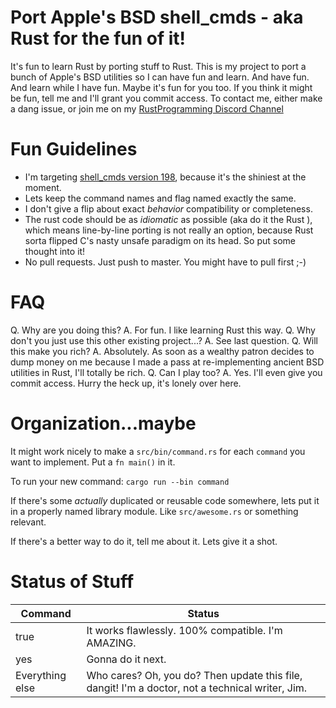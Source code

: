# Port Apple's BSD shell_cmds - aka Rust for the fun of it!

It's fun to learn Rust by porting stuff to Rust.  This is my project to port a
bunch of Apple's BSD utilities so I can have fun and learn.  And have fun.  And
learn while I have fun.  Maybe it's fun for you too.  If you think it might be
fun, tell me and I'll grant you commit access.  To contact me, either make a
dang issue, or join me on my
[RustProgramming Discord Channel](https://discord.gg/pR7hBBe)

# Fun Guidelines

- I'm targeting [shell_cmds version 198](https://opensource.apple.com/source/shell_cmds/shell_cmds-198/), because it's the shiniest at the moment.
- Lets keep the command names and flag named exactly the same.
- I don't give a flip about exact *behavior* compatibility or completeness.
- The rust code should be as *idiomatic* as possible (aka do it the Rust ), which means line-by-line
  porting is not really an option, because Rust sorta flipped C's nasty unsafe
  paradigm on its head.  So put some thought into it!
- No pull requests.  Just push to master.  You might have to pull first ;-)

# FAQ

Q. Why are you doing this?  A. For fun.  I like learning Rust this way.
Q. Why don't you just use this other existing project...? A. See last question.
Q. Will this make you rich? A. Absolutely. As soon as a wealthy patron decides
   to dump money on me because I made a pass at re-implementing ancient BSD
   utilities in Rust, I'll totally be rich.
Q. Can I play too? A. Yes. I'll even give you commit access. Hurry the heck up, it's lonely over here.

# Organization...maybe

It might work nicely to make a `src/bin/command.rs` for each `command` you want to implement.  Put a `fn main()` in it.

To run your new command: `cargo run --bin command`

If there's some *actually* duplicated or reusable code somewhere, lets put it
in a properly named library module.  Like `src/awesome.rs` or something relevant.

If there's a better way to do it, tell me about it.  Lets give it a shot.

# Status of Stuff

| Command | Status |
|---------|--------|
| true | It works flawlessly.  100% compatible.  I'm AMAZING. |
| yes | Gonna do it next. |
| Everything else | Who cares? Oh, you do? Then update this file, dangit! I'm a doctor, not a technical writer, Jim. |
